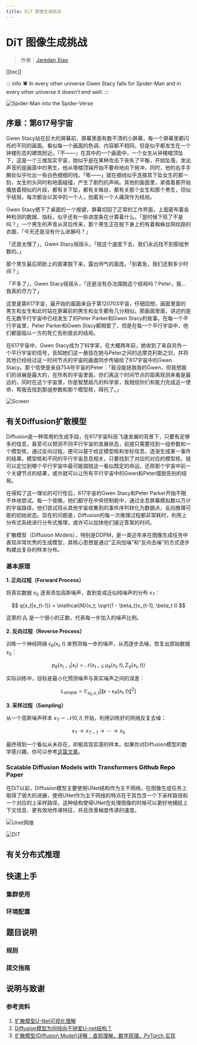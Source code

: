 ```yaml
---
title: DiT 图像生成挑战
---
```


<script setup>
import { onMounted, ref } from 'vue'
import * as THREE from 'three'

onMounted(() => {
  // --- DOM 创建逻辑（保持不变） ---
  const overlay = Object.assign(document.createElement('div'), {
    style: `position:fixed;inset:0;z-index:9999;pointer-events:auto;background:transparent;opacity:0;transition:opacity 1.2s ease;`
  })
  document.body.appendChild(overlay)
  requestAnimationFrame(() => { overlay.style.opacity = 1 })

  const logo = Object.assign(document.createElement('div'), {
    innerHTML: '2025 SUSTCSC <span style="color:#ffd700;"> DiT </span>',
    style: `position:absolute;
    top:40%;
    left:50%;
    transform:translate(-50%,-50%);
    font-family:'Courier New',monospace;
    font-size:24px;
    color:#fff;
    text-shadow: 0 0 8px rgba(255,215,0,0.8),
                 0 0 16px rgba(255,215,0,0.6),
                 0 0 24px rgba(255,255,200,0.4);
    pointer-events:none;
    z-index:10000;`
  })
  overlay.appendChild(logo)

  const prompt = Object.assign(document.createElement('div'), {
    innerText: '点击任意处继续',
    style: `position:absolute;
    top:60%;
    left:50%;
    transform:translate(-50%,-50%);
    font-size:24px;
    color: #ffd700;
    text-shadow: 0 0 6px rgba(255,215,0,0.7);
    pointer-events:none;z-index:10000;`
  })
  overlay.appendChild(prompt)

  // --- Three.js 初始化 ---
  const scene = new THREE.Scene()
  const camera = new THREE.PerspectiveCamera(75, innerWidth / innerHeight, 0.1, 1000)
  camera.position.z = 0

  const renderer = new THREE.WebGLRenderer({ alpha: true, antialias: true })
  renderer.setPixelRatio(devicePixelRatio)
  renderer.setSize(innerWidth, innerHeight)
  renderer.setClearColor(0x000000, 1)
  overlay.appendChild(renderer.domElement)

  // --- 粒子隧道 ---
  const SEGMENTS = 20000
  const TUNNEL_RADIUS = 15.0
  const TUNNEL_LENGTH = 500

  const geometry = new THREE.BufferGeometry()
  const positions = new Float32Array(SEGMENTS * 3)
  const colors = new Float32Array(SEGMENTS * 3)
  const sizes = new Float32Array(SEGMENTS)

  for (let i = 0; i < SEGMENTS; i++) {
    const t = i / SEGMENTS * TUNNEL_LENGTH
    const angle = t * 10 + Math.sin(t * 0.8) * 0.7
    const r = TUNNEL_RADIUS + Math.sin(t * 2.5) * 0.5 + Math.cos(t * 1.8) * 0.3

    positions[i * 3] = Math.cos(angle) * r
    positions[i * 3 + 1] = Math.sin(angle) * r
    positions[i * 3 + 2] = -t

    colors[i * 3] = 0.5 + 0.5 * Math.sin(t * 0.2 + 0.0)
    colors[i * 3 + 1] = 0.5 + 0.5 * Math.sin(t * 0.2 + 2.0)
    colors[i * 3 + 2] = 0.5 + 0.5 * Math.sin(t * 0.2 + 4.0)

    sizes[i] = 0.2 + 0.15 * Math.sin(t * 5)
  }

  geometry.setAttribute('position', new THREE.BufferAttribute(positions, 3))
  geometry.setAttribute('color', new THREE.BufferAttribute(colors, 3))
  geometry.setAttribute('size', new THREE.BufferAttribute(sizes, 1))

  const material = new THREE.ShaderMaterial({
    uniforms: {
      color: { value: new THREE.Color(0xffffff) },
      // Optional: A soft circular texture for points
      // pointTexture: { value: new THREE.TextureLoader().load('/path/to/sparkle.png') }
    },
    vertexShader: `
      attribute float size;
      attribute vec3 color;
      varying vec3 vColor;
      void main() {
        vColor = color;
        vec4 mvPosition = modelViewMatrix * vec4(position, 1.0);
        gl_PointSize = size * (300.0 / -mvPosition.z);
        gl_Position = projectionMatrix * mvPosition;
      }
    `,
    fragmentShader: `
      varying vec3 vColor;
      // uniform sampler2D pointTexture; // Uncomment if using texture
      void main() {
        gl_FragColor = vec4(vColor, 1.0);
        float r = distance(gl_PointCoord, vec2(0.5, 0.5));
        if (r > 0.5) discard;
        gl_FragColor = gl_FragColor * (1.0 - smoothstep(0.3, 0.5, r));
        // If you have a texture, uncomment the line below and comment the above two lines
        // gl_FragColor = gl_FragColor * texture2D(pointTexture, gl_PointCoord);
      }
    `,
    blending: THREE.AdditiveBlending,
    depthWrite: false,
    transparent: true
  })

  const points = new THREE.Points(geometry, material)
  scene.add(points)

  // Fog effect for enhanced depth
  scene.fog = new THREE.FogExp2(0x000000, 0.01) // Slightly less dense fog for a softer fade

  // --- Animation loop ---
  let frameId, elapsed = 0
  const animate = (time) => {
    frameId = requestAnimationFrame(animate)
    elapsed = time * 0.001

    // 让粒子系统整体围绕z轴旋转
    points.rotation.z = elapsed * 0.5

    // 摄像机始终在隧道中心，沿z轴前进
    const tunnelProgress = (elapsed * 6) % TUNNEL_LENGTH
    camera.position.set(0, 0, tunnelProgress)
    camera.lookAt(0, 0, tunnelProgress - 10)

    // 可以加一点轻微的上下/左右漂移增强动感
    camera.position.x = Math.sin(elapsed * 0.7)
    camera.position.y = Math.cos(elapsed * 0.5)
    camera.position.z = - (elapsed * 6) % TUNNEL_LENGTH

    renderer.render(scene, camera)
  }
  animate(0)

  // --- End logic ---
  function triggerFadeOut() {
    overlay.style.opacity = 0
    setTimeout(finalCleanup, 1200)
  }
  function finalCleanup() {
    cancelAnimationFrame(frameId)
    renderer.dispose()
    overlay.remove()
    window.removeEventListener('resize', onResize)
    window.removeEventListener('click', triggerFadeOut)
  }

  setTimeout(triggerFadeOut, 8000)
  window.addEventListener('click', triggerFadeOut)

  // --- Viewport responsiveness ---
  function onResize() {
    camera.aspect = innerWidth / innerHeight
    camera.updateProjectionMatrix()
    renderer.setSize(innerWidth, innerHeight)
  }
  window.addEventListener('resize', onResize)
})
</script>

<ClientOnly />

# DiT 图像生成挑战

> 作者：[Jaredan Xiao](https://github.com/Jaredanwolfgang)


[[toc]]

::: info
🕷️ In every other universe Gwen Stacy falls for Spider-Man and in every other universe it doesn't end well. 
:::

![Spider-Man into the Spider-Verse](/dit/spiderman.png)

## 序章：第617号宇宙

Gwen Stacy站在巨大的屏幕前，屏幕里面有数不清的小屏幕，每一个屏幕里都闪烁的不同的画面。看似每一个画面的色调、内容都不相同，但是似乎都发生在一个钟楼形态的建筑附近。「不——」在其中的一个画面中，一个女生从钟楼楼顶坠下，这是一个三维现实宇宙，她似乎是在某种攻击下丧失了平衡，开始坠落。发出声音的是画面中的男生，他从塔楼顶端开始不要命地向下俯冲，同时，他的右手手腕处似乎吐出一些白色细细的线。「嘭——」就在细线似乎连接其下坠女生的那一刻，女生的头同时和地面碰撞，产生了剧烈的声响。其他的画面里，紧接着都开始播放着相似的片段，都有关下坠，都有关蛛丝，都有关那个女生和那个男生，但似乎结局，每次都会以其中的一个人，抱着另一个人痛哭作为结局。

Gwen Stacy摁下了桌面的一个按键，屏幕切回了正常的工作界面，上面密布着各种检测的数据、指标，似乎还有一些进度条在计算着什么。「是时候下班了不是吗？」一个男生的声音从背后传来，那个男生正在脱下身上的有着蜘蛛丝网纹路的衣服，「今天还是没有什么进展吗？」

「还是太慢了」，Gwen Stacy摇摇头，「按这个速度下去，我们永远找不到那组参数的。」

那个男生最后把脸上的面罩脱下来，露出帅气的面庞。「别着急，我们还剩多少时间？」

「不多了」，Gwen Stacy摇摇头，「还是没有办法摆脱这个结局吗？Peter，我...我真的尽力了」

这里是第617宇宙，最开始的画面来自于第120703宇宙，仔细回想，画面里面的男生和女生和此时站在屏幕前的男生和女生都有几分相似。那画面里面，讲述的是在无数平行宇宙中已经发生了的Peter Parker和Gwen Stacy的故事。在每一个平行宇宙里，Peter Parker和Gwen Stacy都相爱了，但是在每一个平行宇宙中，他们都面临以一方的死亡告别彼此的结局。

在617宇宙中，Gwen Stacy成为了科学家，在大概两年前，她收到了来自另外一个平行宇宙的信号，告知她们这一悬挂在她与Peter之间的达摩克利斯之剑，并将其他已经经过这一时间节点的宇宙的画面同步传输给了617宇宙中的Gwen Stacy。那个信使是来自754号宇宙的Peter：「我没能拯救我的Gwen，但我想我们的进展是最大的，在所有的宇宙里面，你们离这个时间节点的距离观测来看是最远的，同时在这个宇宙里，你是智慧超凡的科学家，我相信你们有能力完成这一使命，帮我去找到那组参数和那个模型核，拜托了。」

![Screen](/dit/screen.png)

## 有关Diffusion扩散模型

Diffusion是一种常用的生成手段，在617宇宙科技飞速发展的背景下，只要有足够多的信息，甚至可以预测不同平行宇宙的发展状态，前提只需要找到一组参数和一个模型核，通过反向过程，便可以基于给定模型核和坐标信息，逐渐生成某一事件的结果。模型核和不同的平行宇宙息息相关，只要找到了对应的对应的模型核，就可以定位到哪个平行宇宙中最可能摆脱这一看似既定的命运，还原那个宇宙中前一个关键节点的结果，或许就可以让所有平行宇宙中的Gwen和Peter摆脱告别的结局。

在得知了这一理论的可行性后，617宇宙的Gwen Stacy和Peter Parker开始不眠不休地尝试。每一个夜晚，他们都守在中央控制舱中，通过全息屏幕模拟数以万计的宇宙路径。他们尝试将从其他宇宙收集到的事件序列转化为数据点，反向推理可能的初始状态。现在的问题是，Diffusion的每一次推理过程都非常耗时，利用上分布式系统进行分布式推理，或许可以加快他们接近答案的时间。

扩散模型（Diffusion Models），特别是DDPM，是一类近年来在图像生成任务中表现非常优秀的生成模型，其核心思想是通过“正向加噪”和“反向去噪”的方式逐步构建出复杂的样本分布。

### 基本原理

**1. 正向过程（Forward Process）**

将真实数据 $x_0$ 逐渐添加高斯噪声，直到变成近似纯噪声的分布 $x_T$：

$$
q(x_t|x_{t-1}) = \mathcal{N}(x_t; \sqrt{1 - \beta_t}x_{t-1}, \beta_t I)
$$

这里的 $\beta_t$ 是一个很小的正数，代表每一步加入的噪声比例。

**2. 反向过程（Reverse Process）**

训练一个神经网络 $\epsilon_\theta(x_t, t)$ 来预测每一步的噪声，从而逐步去噪，恢复出原始数据 $x_0$：

$$
p_\theta(x_{t-1}|x_t) = \mathcal{N}(x_{t-1}; \mu_\theta(x_t, t), \Sigma_\theta(x_t, t))
$$

实际训练中，目标是最小化预测噪声与真实噪声之间的误差：

$$
L_{\text{simple}} = \mathbb{E}_{x_0, \epsilon, t} \left[ \left\| \epsilon - \epsilon_\theta(x_t, t) \right\|^2 \right]
$$

**3. 采样过程（Sampling）**

从一个高斯噪声样本 $x_T \sim \mathcal{N}(0, I)$ 开始，利用训练好的网络反复去噪：

$$
x_{T} \rightarrow x_{T-1} \rightarrow \cdots \rightarrow x_0
$$

最终得到一个看似从未存在，却极具现实感的样本。如果你对Diffusion模型的数学感兴趣，你可以参考[这篇文章](https://zhouyifan.net/2023/07/07/20230330-diffusion-model/)。

### Scalable Diffusion Models with Transformers <Badge type="tip"><a href="https://github.com/facebookresearch/DiT" style="text-decoration: none; color: black;">Github Repo</a></Badge> <Badge type="danger"><a href="https://arxiv.org/abs/2212.09748" style="text-decoration: none; color: inherit;">Paper</a></Badge> 

在DiT以前，Diffusion模型主要使用UNet结构作为主干网络，在图像生成任务上取得了很大的进展，使用UNet作为主干网络的特点在于其包含一个下采样路径和一个对应的上采样路径，这种结构使得UNet在处理图像的时候可以更好地捕捉上下文信息、更有效地传递特征，并且改善梯度传递的速度。

![Unet网络](/dit/unet.png)

![DiT](/dit/dit.png)

## 有关分布式推理

## 快速上手

### 集群使用

### 环境配置

## 题目说明

### 规则

### 提交指南

## 说明与致谢

### 参考资料

1. [扩散模型U-Net可视化理解](https://blog.csdn.net/weixin_43325228/article/details/135223972)
2. [Diffusion模型为何倾向于钟爱U-net结构？](https://blog.csdn.net/KdpdCode/article/details/133155913)
3. [扩散模型(Diffusion Model)详解：直观理解、数学原理、PyTorch 实现](https://zhouyifan.net/2023/07/07/20230330-diffusion-model/)

<!-- 在奥斯本企业的量子计算实验室里，Gwen Stacy站在全息投影前，无数个平行宇宙的结局如同星河流转。她的白大褂口袋里，实验室门禁卡和蜘蛛侠面罩安静地躺在一起，就像两个注定相遇的灵魂。

「 Peter，你看，」她的手指在空中划过，留下一道道发光的轨迹。全息投影中，无数个宇宙的结局如同量子叠加态般交织在一起，却都指向同一个悲剧性的终局。「 我们就像被困在一个巨大的概率场中，每次观测，每次选择，都会坍缩到相同的结局。」

Peter Parker站在她身后，看着那些不断重演的悲剧。布鲁克林大桥上的坠落，钟楼顶端的诀别，每一个宇宙都在重复着相同的旋律。他的蜘蛛感应微微颤动，仿佛在诉说着某种可能性。

「 但同时，」Gwen的声音突然变得明亮，「 就像量子涨落，在看似确定的世界里，总会有那么一丝不确定性。就像你的蜘蛛网，能够感知到最微小的震动。这些微小的波动，或许就是改变命运的关键。」

她调出实验室的量子计算模型，无数个参数在空气中闪烁。「 这些参数就像不同宇宙的'命运权重'，它们决定了每个宇宙的走向。但如果我们能够找到正确的组合，就像找到那个能够打破悲剧循环的'激活函数'...」

Peter若有所思：「 就像我的蜘蛛感应，能够预知危险并做出反应。你是说，我们可以找到那个最优的路径？」

「 没错，」Gwen的眼中闪烁着希望的光芒，「 就像图像生成中的扩散过程。每个宇宙的悲剧就像是一张被噪声污染的图片，而我们要做的，就是一步步去除这些'噪声'，找到那个最纯净的、充满希望的结局。」

她开始调整模型参数，就像在调音一般。「 看，当我们改变这些'命运权重'时，宇宙的走向就会发生微妙的变化。就像扩散模型中的 $\beta$ 参数，它决定了噪声的强度，也决定了我们能够多大程度地改变命运。」

Peter看着全息投影中不断变化的场景，突然说道：「 就像我的蜘蛛网，能够捕捉到最微小的震动。这些参数之间的关联，就像网上的节点，互相影响，互相传递信息。」

「 对！」Gwen兴奋地点头，「 这就是注意力机制的精髓。每个宇宙都不是孤立的，它们之间存在着某种神秘的联系。通过这种联系，我们可以找到那个能够打破悲剧循环的关键点。」

随着参数的调整，全息投影中的场景开始发生奇妙的变化。布鲁克林大桥上的坠落变成了浪漫的相拥，钟楼顶端的诀别化作了甜蜜的约会。每一个悲剧的结局都在被重新书写，就像扩散模型中的去噪过程，一步步还原出最纯净的图案。

「 看，」Gwen的声音因激动而微微发颤，「 当我们找到正确的参数组合时，就像找到了那个能够重构出happy ending的'潜在空间'。不是通过暴力，而是通过理解，通过爱，通过科学。」

最终，当新的宇宙在第617.5维度诞生时，两个身影站在钟楼顶端。这一次，坠落的不是Gwen，而是被神经网络预测轨迹精准接住的无人机群。它们在夜空中划出绚丽的轨迹，就像一个个被去除的噪声点，最终呈现出最纯净的图案。

「 看来，」Peter轻轻将Gwen搂入怀中，看着夜空中绚丽的轨迹，「 我们终于打破了那个该死的概率分布。」 -->

<!-- 教程主要内容：
1. 故事
2. 介绍Diffusion模型（DDPM和DDIM的数学原理简介）
3. 介绍并行方案和模式
4. 环境配置 + Profile模型主要使用策略

报告主要内容：
1. 单卡Baseline结果 10%
2. 单卡Profile结果 并分析性能瓶颈 15%
3. 单卡优化结果（更换更快的矩阵计算库、重叠通信流等方式）25%
4. 多卡方案设计（阅读Ultra-Scale PlayBook了解有什么并行策略，分析在DiT模型中最适合使用的模型并行策略有什么）20%
5. 多卡优化结果（使用数据并行/模型并行/序列并行等方式对DiT推理过程进行优化）30% -->